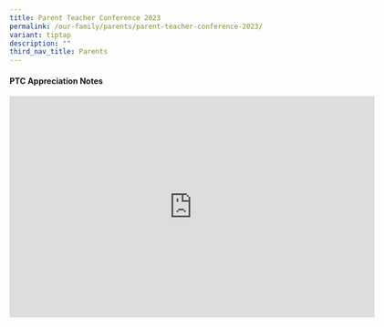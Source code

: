 ```yaml
---
title: Parent Teacher Conference 2023
permalink: /our-family/parents/parent-teacher-conference-2023/
variant: tiptap
description: ""
third_nav_title: Parents
---
```

<h4><strong>PTC Appreciation Notes</strong></h4>
<div class="iframe-wrapper">
<iframe height="389" width="640" allowfullscreen="true" frameborder="0" src="https://docs.google.com/presentation/d/e/2PACX-1vR0XNm6YQWwGhdVzsfXbxVnaY2-XsrqphNBFldGAAfLPhvXdm67aBbwqJn6KxerD0OsHPNzZDXR8d1m/embed?start=true&amp;loop=true&amp;delayms=5000"></iframe>
</div>
<p></p>
